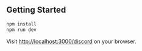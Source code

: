 ## Getting Started

```bash
npm install
npm run dev
```

Visit [http://localhost:3000/discord](http://localhost:3000/discord) on your browser.
